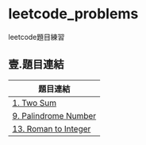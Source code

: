 # leetcode_problems
leetcode題目練習

## 壹.題目連結
| 題目連結 |
| ---- |
| [1. Two Sum](https://leetcode.com/problems/two-sum/description/) |
| [9. Palindrome Number](https://leetcode.com/problems/palindrome-number/description/) |
| [13. Roman to Integer](https://leetcode.com/problems/roman-to-integer/description/) |
